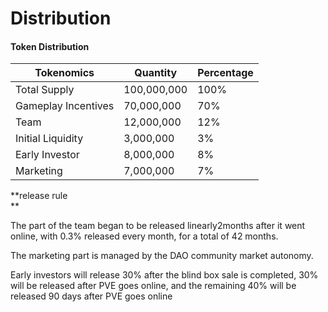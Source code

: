 # Distribution

#### Token Distribution

| Tokenomics          | Quantity    | Percentage |
| ------------------- | ----------- | ---------- |
| Total Supply        | 100,000,000 | 100%       |
| Gameplay Incentives | 70,000,000  | 70%        |
| Team                | 12,000,000  | 12%        |
| Initial Liquidity   | 3,000,000   | 3%         |
| Early Investor      | 8,000,000   | 8%         |
| Marketing           | 7,000,000   | 7%         |

\*\*release rule\
\*\*

The part of the team began to be released linearly2months after it went online, with 0.3% released every month, for a total of 42 months.

The marketing part is managed by the DAO community market autonomy.

Early investors will release 30% after the blind box sale is completed, 30% will be released after PVE goes online, and the remaining 40% will be released 90 days after PVE goes online
